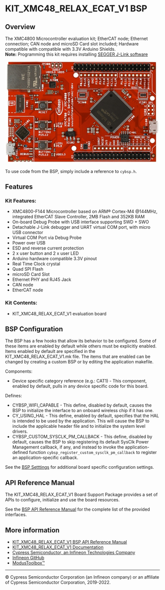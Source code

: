 # KIT_XMC48_RELAX_ECAT_V1 BSP

## Overview

The XMC4800 Microcontroller evaluation kit; EtherCAT node; Ethernet connection; CAN node and microSD Card slot included; Hardware compatible with compatible with 3.3V Arduino Shields.     
**Note:**
Programming this kit requires installing 
[SEGGER J-Link software](https://www.segger.com/downloads/jlink/#J-LinkSoftwareAndDocumentationPack)

![](docs/html/board.png)

To use code from the BSP, simply include a reference to `cybsp.h`.

## Features

### Kit Features:

* XMC4800-F144 Microcontroller based on ARM® Cortex-M4 @144MHz, integrated EtherCAT Slave Controller, 2MB Flash and 352KB RAM
* On-board Debug Probe with USB interface supporting SWD + SWO
* Detachable J-Link debugger and UART virtual COM port, with micro USB connector
* Virtual COM Port via Debug Probe
* Power over USB
* ESD and reverse current protection
* 2 x user button and 2 x user LED
* Arduino hardware compatible 3.3V pinout
* Real Time Clock crystal
* Quad SPI Flash
* microSD Card Slot
* Ethernet PHY and RJ45 Jack
* CAN node
* EtherCAT node

### Kit Contents:

* KIT_XMC48_RELAX_ECAT_V1 evaluation board

## BSP Configuration

The BSP has a few hooks that allow its behavior to be configured. Some of these items are enabled by default while others must be explicitly enabled. Items enabled by default are specified in the KIT_XMC48_RELAX_ECAT_V1.mk file. The items that are enabled can be changed by creating a custom BSP or by editing the application makefile.

Components:
* Device specific category reference (e.g.: CAT1) - This component, enabled by default, pulls in any device specific code for this board.

Defines:
* CYBSP_WIFI_CAPABLE - This define, disabled by default, causes the BSP to initialize the interface to an onboard wireless chip if it has one.
* CY_USING_HAL - This define, enabled by default, specifies that the HAL is intended to be used by the application. This will cause the BSP to include the applicable header file and to initialize the system level drivers.
* CYBSP_CUSTOM_SYSCLK_PM_CALLBACK - This define, disabled by default, causes the BSP to skip registering its default SysClk Power Management callback, if any, and instead to invoke the application-defined function `cybsp_register_custom_sysclk_pm_callback` to register an application-specific callback.



See the [BSP Setttings][settings] for additional board specific configuration settings.

## API Reference Manual

The KIT_XMC48_RELAX_ECAT_V1 Board Support Package provides a set of APIs to configure, initialize and use the board resources.

See the [BSP API Reference Manual][api] for the complete list of the provided interfaces.

## More information
* [KIT_XMC48_RELAX_ECAT_V1 BSP API Reference Manual][api]
* [KIT_XMC48_RELAX_ECAT_V1 Documentation](https://www.infineon.com/cms/en/product/evaluation-boards/kit_xmc48_relax_ecat_v1/)
* [Cypress Semiconductor, an Infineon Technologies Company](http://www.cypress.com)
* [Infineon GitHub](https://github.com/infineon)
* [ModusToolbox™](https://www.cypress.com/products/modustoolbox-software-environment)

[api]: https://infineon.github.io/TARGET_KIT_XMC48_RELAX_ECAT_V1/html/modules.html
[settings]: https://infineon.github.io/TARGET_KIT_XMC48_RELAX_ECAT_V1/html/md_bsp_settings.html

---
© Cypress Semiconductor Corporation (an Infineon company) or an affiliate of Cypress Semiconductor Corporation, 2019-2022.